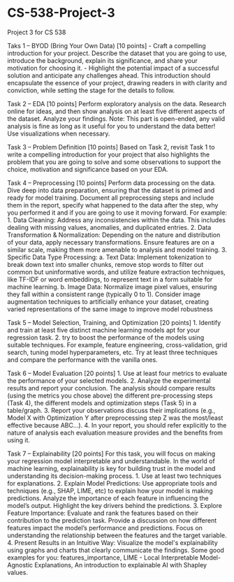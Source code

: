 # CS-538-Project-3
Project 3 for CS 538

Taks 1 – BYOD (Bring Your Own Data) [10 points]
    - Craft a compelling introduction for your project. Describe the dataset that you are going
    to use, introduce the background, explain its significance, and share your motivation for
    choosing it.
    - Highlight the potential impact of a successful solution and anticipate any challenges
    ahead. This introduction should encapsulate the essence of your project, drawing
    readers in with clarity and conviction, while setting the stage for the details to follow.


Task 2 – EDA [10 points]
Perform exploratory analysis on the data. Research online for ideas, and then show analysis on
at least five different aspects of the dataset. Analyze your findings.
Note: This part is open-ended, any valid analysis is fine as long as it useful for you to
understand the data better! Use visualizations when necessary.


Task 3 – Problem Definition [10 points]
Based on Task 2, revisit Task 1 to write a compelling introduction for your project that also
highlights the problem that you are going to solve and some observations to support the choice,
motivation and significance based on your EDA.


Task 4 – Preprocessing [10 points]
Perform data processing on the data. Dive deep into data preparation, ensuring that the dataset
is primed and ready for model training. Document all preprocessing steps and include them in
the report, specify what happened to the data after the step, why you performed it and if you are
going to use it moving forward.
For example:
    1. Data Cleaning: Address any inconsistencies within the data. This includes dealing with
    missing values, anomalies, and duplicated entries.
    2. Data Transformation & Normalization: Depending on the nature and distribution of
    your data, apply necessary transformations. Ensure features are on a similar scale,
    making them more amenable to analysis and model training.
    3. Specific Data Type Processing:
        a. Text Data: Implement tokenization to break down text into smaller chunks,
        remove stop words to filter out common but uninformative words, and utilize
        feature extraction techniques, like TF-IDF or word embeddings, to represent text
        in a form suitable for machine learning.
        b. Image Data: Normalize image pixel values, ensuring they fall within a consistent
        range (typically 0 to 1). Consider image augmentation techniques to artificially
        enhance your dataset, creating varied representations of the same image to
        improve model robustness


Task 5 – Model Selection, Training, and Optimization [20 points]
    1. Identify and train at least five distinct machine learning models apt for your regression
    task.
    2. try to boost the performance of the models using suitable techniques. For example,
    feature engineering, cross-validation, grid search, tuning model hyperparameters, etc.
    Try at least three techniques and compare the performance with the vanilla ones.


Task 6 – Model Evaluation [20 points]
    1. Use at least four metrics to evaluate the performance of your selected models.
    2. Analyze the experimental results and report your conclusion. The analysis should
    compare results (using the metrics you chose above) the different pre-processing steps
    (Task 4), the different models and optimization steps (Task 5) in a table/graph.
    3. Report your observations discuss their implications (e.g., Model X with Optimization Y
    after preprocessing step Z was the most/least effective because ABC...).
    4. In your report, you should refer explicitly to the nature of analysis each evaluation
    measure provides and the benefits from using it.



Task 7 – Explainability [20 points]
For this task, you will focus on making your regression model interpretable and understandable.
In the world of machine learning, explainability is key for building trust in the model and
understanding its decision-making process.
    1. Use at least two techniques for explanations.
    2. Explain Model Predictions: Use appropriate tools and techniques (e.g., SHAP, LIME, etc)
    to explain how your model is making predictions. Analyze the importance of each feature
    in influencing the model’s output. Highlight the key drivers behind the predictions.
    3. Explore Feature Importance: Evaluate and rank the features based on their contribution to the
    prediction task. Provide a discussion on how different features impact the model’s performance
    and predictions. Focus on understanding the relationship between the features and the target
    variable.
    4. Present Results in an Intuitive Way: Visualize the model's explainability using graphs and
    charts that clearly communicate the findings.
    Some good examples for you: features_importance, LIME - Local Interpretable Model-Agnostic
    Explanations, An introduction to explainable AI with Shapley values.